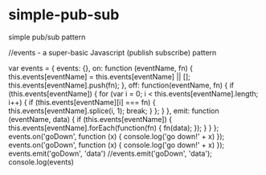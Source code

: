 # simple-pub-sub
simple pub/sub pattern

//events - a super-basic Javascript (publish subscribe) pattern

var events = {
  events: {},
  on: function (eventName, fn) {
    this.events[eventName] = this.events[eventName] || [];
    this.events[eventName].push(fn);
  },
  off: function(eventName, fn) {
    if (this.events[eventName]) {
      for (var i = 0; i < this.events[eventName].length; i++) {
        if (this.events[eventName][i] === fn) {
          this.events[eventName].splice(i, 1);
          break;
        }
      };
    }
  },
  emit: function (eventName, data) {
    if (this.events[eventName]) {
      this.events[eventName].forEach(function(fn) {
        fn(data);
      });
    }
  }
};
events.on('goDown', function (x) {
	console.log('go down!' + x)
});
events.on('goDown', function (x) {
	console.log('go down!' + x)
});
events.emit('goDown', 'data')
//events.emit('goDown', 'data');
console.log(events)
